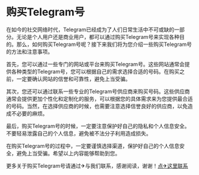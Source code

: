 # 购买Telegram号

在如今的社交网络时代，Telegram已经成为了人们日常生活中不可或缺的一部分。无论是个人用户还是商业用户，都可以通过购买Telegram号来实现各种目的。那么，如何购买Telegram号呢？接下来我们将为您介绍一些购买Telegram号的方法和注意事项。

首先，您可以通过一些专门的网站或平台来购买Telegram号。这些网站通常会提供各种类型的Telegram号，您可以根据自己的需求选择合适的号码。在购买之前，一定要确认网站的信誉和可靠性，避免上当受骗。

其次，您还可以通过联系一些专业的Telegram号供应商来购买号码。这些供应商通常会提供更加个性化和定制化的服务，可以根据您的具体需求来为您提供最合适的号码。当然，在选择供应商的时候，也需要注意选择信誉良好的供应商，以免造成不必要的麻烦。

最后，购买Telegram号的时候，一定要注意保护好自己的隐私和个人信息安全。不要轻易泄露自己的个人信息，避免被不法分子利用造成损失。

在购买Telegram号的过程中，一定要谨慎选择渠道，保护好自己的个人信息安全，避免上当受骗。希望以上内容能够帮助到您。

更多关于购买Telegram号请通过✈与我们联系，感谢阅读，谢谢！[点✈这里联系](https://add.k02.cc)